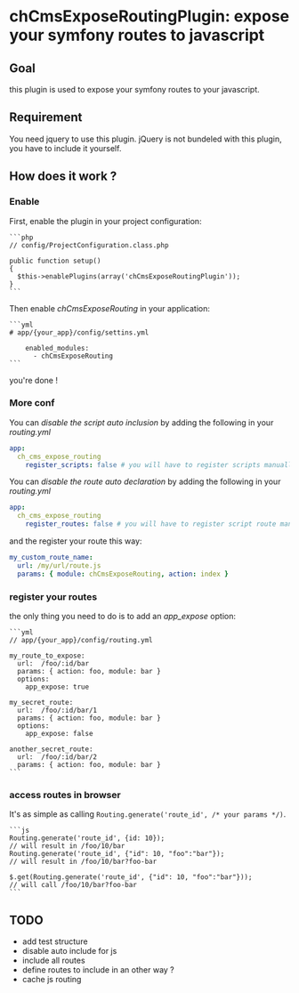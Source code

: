 chCmsExposeRoutingPlugin: expose your symfony routes to javascript
==================================================================

Goal
----

this plugin is used to expose your symfony routes to your javascript.

Requirement
-----------

You need jquery to use this plugin. jQuery is not bundeled with this plugin, you have to include it yourself.

How does it work ?
------------------

### Enable

First, enable the plugin in your project configuration:

    ```php
    // config/ProjectConfiguration.class.php

    public function setup()
    {
      $this->enablePlugins(array('chCmsExposeRoutingPlugin'));
    }
    ```

Then enable *chCmsExposeRouting* in your application:

    ```yml
    # app/{your_app}/config/settins.yml

        enabled_modules:
          - chCmsExposeRouting
    ```

you're done !

### More conf

You can *disable the script auto inclusion* by adding the following in your *routing.yml*

```yml
app:
  ch_cms_expose_routing
    register_scripts: false # you will have to register scripts manually
```

You can *disable the route auto declaration* by adding the following in your *routing.yml*

```yml
app:
  ch_cms_expose_routing
    register_routes: false # you will have to register script route manually
```

and the register your route this way:

```yml
my_custom_route_name:
  url: /my/url/route.js
  params: { module: chCmsExposeRouting, action: index }
```

### register your routes

the only thing you need to do is to add an _app_expose_ option:

    ```yml
    // app/{your_app}/config/routing.yml

    my_route_to_expose:
      url:  /foo/:id/bar
      params: { action: foo, module: bar }
      options:
        app_expose: true

    my_secret_route:
      url:  /foo/:id/bar/1
      params: { action: foo, module: bar }
      options:
        app_expose: false

    another_secret_route:
      url:  /foo/:id/bar/2
      params: { action: foo, module: bar }
    ```

### access routes in browser

It's as simple as calling `Routing.generate('route_id', /* your params */)`.

    ```js
    Routing.generate('route_id', {id: 10});
    // will result in /foo/10/bar
    Routing.generate('route_id', {"id": 10, "foo":"bar"});
    // will result in /foo/10/bar?foo-bar
    
    $.get(Routing.generate('route_id', {"id": 10, "foo":"bar"}));
    // will call /foo/10/bar?foo-bar
    ```

TODO
----

* add test structure
* disable auto include for js
* include all routes
* define routes to include in an other way ?
* cache js routing
